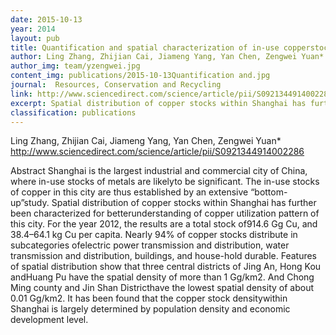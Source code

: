 ```yaml
---
date: 2015-10-13
year: 2014
layout: pub
title: Quantification and spatial characterization of in-use copperstocks in Shanghai
author: Ling Zhang, Zhijian Cai, Jiameng Yang, Yan Chen, Zengwei Yuan*
author_img: team/yzengwei.jpg
content_img: publications/2015-10-13Quantification and.jpg
journal:  Resources, Conservation and Recycling
link: http://www.sciencedirect.com/science/article/pii/S0921344914002286
excerpt: Spatial distribution of copper stocks within Shanghai has further been characterized for betterunderstanding of copper utilization pattern of shanghai.
classification: publications
---
```


Ling Zhang, Zhijian Cai, Jiameng Yang, Yan Chen, Zengwei Yuan*
http://www.sciencedirect.com/science/article/pii/S0921344914002286

Abstract
Shanghai is the largest industrial and commercial city of China, where in-use stocks of metals are likelyto be significant. The in-use stocks of copper in this city are thus established by an extensive “bottom-up”study. Spatial distribution of copper stocks within Shanghai has further been characterized for betterunderstanding of copper utilization pattern of this city. For the year 2012, the results are a total stock of914.6 Gg Cu, and 38.4–64.1 kg Cu per capita. Nearly 94% of copper stocks distribute in subcategories ofelectric power transmission and distribution, water transmission and distribution, buildings, and house-hold durable. Features of spatial distribution show that three central districts of Jing An, Hong Kou andHuang Pu have the spatial density of more than 1 Gg/km2. And Chong Ming county and Jin Shan Districthave the lowest spatial density of about 0.01 Gg/km2. It has been found that the copper stock densitywithin Shanghai is largely determined by population density and economic development level.
